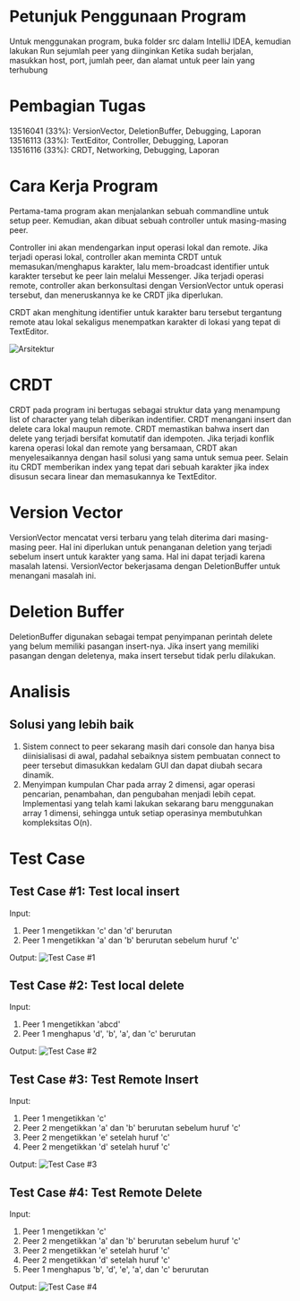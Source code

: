 # Petunjuk Penggunaan Program
Untuk menggunakan program, buka folder src dalam IntelliJ IDEA, kemudian lakukan Run sejumlah peer yang diinginkan
Ketika sudah berjalan, masukkan host, port, jumlah peer, dan alamat untuk peer lain yang terhubung

# Pembagian Tugas
13516041 (33%): VersionVector, DeletionBuffer, Debugging, Laporan  
13516113 (33%): TextEditor, Controller, Debugging, Laporan  
13516116 (33%): CRDT, Networking, Debugging, Laporan  

# Cara Kerja Program
Pertama-tama program akan menjalankan sebuah commandline untuk setup peer. Kemudian, akan dibuat sebuah controller untuk masing-masing peer.

Controller ini akan mendengarkan input operasi lokal dan remote. Jika terjadi operasi lokal, controller akan meminta CRDT untuk memasukan/menghapus karakter, lalu mem-broadcast identifier untuk karakter tersebut ke peer lain melalui Messenger. Jika terjadi operasi remote, controller akan berkonsultasi dengan VersionVector untuk operasi tersebut, dan meneruskannya ke ke CRDT jika diperlukan.

CRDT akan menghitung identifier untuk karakter baru tersebut tergantung remote atau lokal sekaligus menempatkan karakter di lokasi yang tepat di TextEditor.

![Arsitektur](doc/arsitektur.png "Arsitektur Program")

# CRDT
CRDT pada program ini bertugas sebagai struktur data yang menampung list of character yang telah diberikan indentifier. CRDT menangani insert dan delete cara lokal maupun remote. CRDT memastikan bahwa insert dan delete yang terjadi bersifat komutatif dan idempoten. Jika terjadi konflik karena operasi lokal dan remote yang bersamaan, CRDT akan menyelesaikannya dengan hasil solusi yang sama untuk semua peer. Selain itu CRDT memberikan index yang tepat dari sebuah karakter jika index disusun secara linear dan memasukannya ke TextEditor. 

# Version Vector
VersionVector mencatat versi terbaru yang telah diterima dari masing-masing peer. Hal ini diperlukan untuk penanganan deletion yang terjadi sebelum insert untuk karakter yang sama. Hal ini dapat terjadi karena masalah latensi. VersionVector bekerjasama dengan DeletionBuffer untuk menangani masalah ini.

# Deletion Buffer
DeletionBuffer digunakan sebagai tempat penyimpanan perintah delete yang belum memiliki pasangan insert-nya. Jika insert yang memiliki pasangan dengan deletenya, maka insert tersebut tidak perlu dilakukan.

# Analisis

## Solusi yang lebih baik
1. Sistem connect to peer sekarang masih dari console dan hanya bisa diinisialisasi di awal, padahal sebaiknya sistem pembuatan connect to peer tersebut dimasukkan kedalam GUI dan dapat diubah secara dinamik.
2. Menyimpan kumpulan Char pada array 2 dimensi, agar operasi pencarian, penambahan, dan pengubahan menjadi lebih cepat. Implementasi yang telah kami lakukan sekarang baru menggunakan array 1 dimensi, sehingga untuk setiap operasinya membutuhkan kompleksitas O(n).

# Test Case
## Test Case #1: Test local insert
Input:
1. Peer 1 mengetikkan 'c' dan 'd' berurutan
2. Peer 1 mengetikkan 'a' dan 'b' berurutan sebelum huruf 'c'

Output:
![Test Case #1](doc/tc1.png "Test Case #1")

## Test Case #2: Test local delete
Input:
1. Peer 1 mengetikkan 'abcd'
2. Peer 1 menghapus 'd', 'b', 'a', dan 'c' berurutan

Output:
![Test Case #2](doc/tc2.png "Test Case #2")

## Test Case #3: Test Remote Insert
Input:
1. Peer 1 mengetikkan 'c'
2. Peer 2 mengetikkan 'a' dan 'b' berurutan sebelum huruf 'c'
3. Peer 2 mengetikkan 'e' setelah huruf 'c'
4. Peer 2 mengetikkan 'd' setelah huruf 'c'

Output:
![Test Case #3](doc/tc3.png "Test Case #3")

## Test Case #4: Test Remote Delete
Input:
1. Peer 1 mengetikkan 'c'
2. Peer 2 mengetikkan 'a' dan 'b' berurutan sebelum huruf 'c'
3. Peer 2 mengetikkan 'e' setelah huruf 'c'
4. Peer 2 mengetikkan 'd' setelah huruf 'c'
5. Peer 1 menghapus 'b', 'd', 'e', 'a', dan 'c' berurutan

Output:
![Test Case #4](doc/tc4.png "Test Case #4")